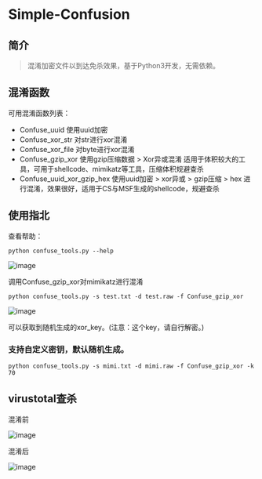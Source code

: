 # Simple-Confusion
## 简介

> 混淆加密文件以到达免杀效果，基于Python3开发，无需依赖。

## 混淆函数
可用混淆函数列表：

- Confuse_uuid 使用uuid加密
- Confuse_xor_str 对str进行xor混淆
- Confuse_xor_file 对byte进行xor混淆
- Confuse_gzip_xor 使用gzip压缩数据 > Xor异或混淆 适用于体积较大的工具，可用于shellcode、mimikatz等工具，压缩体积规避查杀
- Confuse_uuid_xor_gzip_hex 使用uuid加密 > xor异或 > gzip压缩 > hex 进行混淆，效果很好，适用于CS与MSF生成的shellcode，规避查杀

## 使用指北
查看帮助：

```
python confuse_tools.py --help
```

![image](https://github.com/X1ongFeng/Simple-Confusion/blob/main/.readme/Help.png)

调用Confuse_gzip_xor对mimikatz进行混淆

```
python confuse_tools.py -s test.txt -d test.raw -f Confuse_gzip_xor
```

![image](https://github.com/X1ongFeng/Simple-Confusion/blob/main/.readme/Demo.png)

可以获取到随机生成的xor_key。(注意：这个key，请自行解密。)

### 支持自定义密钥，默认随机生成。

```
python confuse_tools.py -s mimi.txt -d mimi.raw -f Confuse_gzip_xor -k 70
```

## virustotal查杀

混淆前

![image](https://github.com/X1ongFeng/Simple-Confusion/blob/main/.readme/Before%20confusion.png)

混淆后

![image](https://github.com/X1ongFeng/Simple-Confusion/blob/main/.readme/After%20confusion.png)
